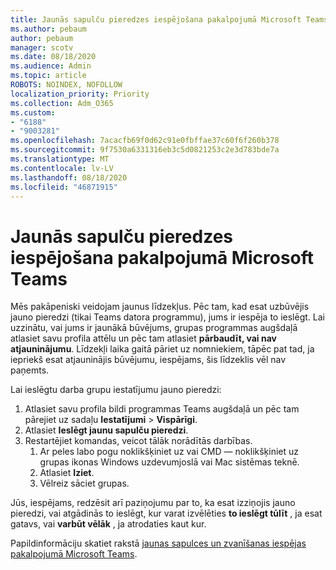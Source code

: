 ```yaml
---
title: Jaunās sapulču pieredzes iespējošana pakalpojumā Microsoft Teams
ms.author: pebaum
author: pebaum
manager: scotv
ms.date: 08/18/2020
ms.audience: Admin
ms.topic: article
ROBOTS: NOINDEX, NOFOLLOW
localization_priority: Priority
ms.collection: Adm_O365
ms.custom:
- "6188"
- "9003281"
ms.openlocfilehash: 7acacfb69f0d62c91e0fbffae37c60f6f260b378
ms.sourcegitcommit: 9f7530a6331316eb3c5d0821253c2e3d783bde7a
ms.translationtype: MT
ms.contentlocale: lv-LV
ms.lasthandoff: 08/18/2020
ms.locfileid: "46871915"
---
```

# <a name="enable-the-new-meeting-experience-in-microsoft-teams"></a>Jaunās sapulču pieredzes iespējošana pakalpojumā Microsoft Teams

Mēs pakāpeniski veidojam jaunus līdzekļus. Pēc tam, kad esat uzbūvējis jauno pieredzi (tikai Teams datora programmu), jums ir iespēja to ieslēgt. Lai uzzinātu, vai jums ir jaunākā būvējums, grupas programmas augšdaļā atlasiet savu profila attēlu un pēc tam atlasiet  **pārbaudīt, vai nav atjauninājumu**. Līdzekļi laika gaitā pāriet uz nomniekiem, tāpēc pat tad, ja iepriekš esat atjauninājis būvējumu, iespējams, šis līdzeklis vēl nav paņemts.  

Lai ieslēgtu darba grupu iestatījumu jauno pieredzi:

1. Atlasiet savu profila bildi programmas Teams augšdaļā un pēc tam pārejiet uz sadaļu **Iestatījumi**  >   **Vispārīgi**. 
2. Atlasiet **Ieslēgt jaunu sapulču pieredzi**.
3. Restartējiet komandas, veicot tālāk norādītās darbības.
    1. Ar peles labo pogu noklikšķiniet uz vai CMD — noklikšķiniet uz grupas ikonas Windows uzdevumjoslā vai Mac sistēmas teknē.
    2. Atlasiet **Iziet**.
    3. Vēlreiz sāciet grupas.

Jūs, iespējams, redzēsit arī paziņojumu par to, ka esat izziņojis jauno pieredzi, vai atgādinās to ieslēgt, kur varat izvēlēties  **to ieslēgt tūlīt**  , ja esat gatavs, vai  **varbūt vēlāk** , ja atrodaties kaut kur.  

Papildinformāciju skatiet rakstā [jaunas sapulces un zvanīšanas iespējas pakalpojumā Microsoft Teams](https://techcommunity.microsoft.com/t5/microsoft-teams-blog/new-meeting-and-calling-experience-in-microsoft-teams/ba-p/1537581).